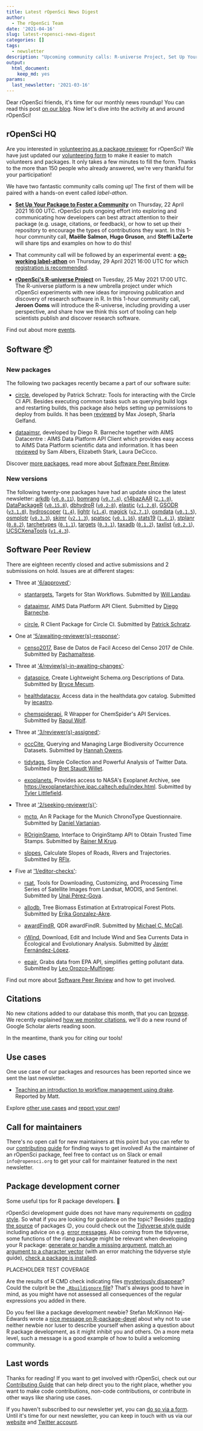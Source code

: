 ```yaml
---
title: Latest rOpenSci News Digest
author:
  - The rOpenSci Team
date: '2021-04-16'
slug: latest-ropensci-news-digest
categories: []
tags: 
  - newsletter
description: "Upcoming community calls: R-universe Project, Set Up Your Package to Foster a Community; co-working labelathon; New Package and Package News"
output:
  html_document:
    keep_md: yes
params:
  last_newsletter: '2021-03-16'
---
```



<!-- Before sending DELETE THE INDEX_CACHE and re-knit! -->

Dear rOpenSci friends, it's time for our monthly news roundup!
You can read this post [on our blog](/blog/2021/04/16/latest-ropensci-news-digest).
Now let's dive into the activity at and around rOpenSci!

## rOpenSci HQ

Are you interested in [volunteering as a package reviewer](https://devguide.ropensci.org/softwarereviewintro.html#whyreview) for rOpenSci?
We have just updated our [volunteering form](https://airtable.com/shrnfDI2S9uuyxtDw) to make it easier to match volunteers and packages.
It only takes a few minutes to fill the form.
Thanks to the more than 150 people who already answered, we're very thankful for your participation!

We have two fantastic community calls coming up! 
The first of them will be paired with a hands-on event called _label-athon_.

* [**Set Up Your Package to Foster a Community**](/commcalls/apr2021-pkg-community/) on  Thursday, 22 April 2021 16:00 UTC. rOpenSci puts ongoing effort into exploring and communicating how developers can best attract attention to their package (e.g. usage, citations, or feedback), or how to set up their repository to encourage the types of contributions they want. In this 1-hour community call, **Maëlle Salmon**, **Hugo Gruson**, and **Steffi LaZerte** will share tips and examples on how to do this! 

* That community call will be followed by an experimental event: a [**co-working label-athon**](/events/labelathon01/) on  Thursday, 29 April 2021 16:00 UTC for which [registration is recommended](https://form.jotform.com/210906095013043).

* [**rOpenSci's R-universe Project**](/commcalls/may2021-r-universe/) on Tuesday, 25 May 2021 17:00 UTC. The R-universe platform is a new umbrella project under which rOpenSci experiments with new ideas for improving publication and discovery of research software in R. In this 1-hour community call, **Jeroen Ooms** will introduce the R-universe, including providing a user perspective, and share how we think this sort of tooling can help scientists publish and discover research software.

Find out about more [events](/events).

## Software :package:

### New packages




The following two packages recently became a part of our software suite:

+ [circle](https://docs.ropensci.org/circle), developed by Patrick Schratz: Tools for interacting with the Circle CI API. Besides executing common tasks such as querying build logs and restarting builds, this package also helps setting up permissions to deploy from builds. It has been [reviewed](https://github.com/ropensci/software-review/issues/356) by Max Joseph, Sharla Gelfand.

+ [dataaimsr](https://docs.ropensci.org/dataaimsr), developed by Diego R. Barneche together with AIMS Datacentre : AIMS Data Platform API Client which provides easy access to AIMS Data Platform scientific data and information. It has been [reviewed](https://github.com/ropensci/software-review/issues/428) by Sam Albers, Elizabeth Stark, Laura DeCicco.

Discover [more packages](/packages), read more about [Software Peer Review](/software-review).

### New versions



The following twenty-one packages have had an update since the latest newsletter: [arkdb](https://docs.ropensci.org/arkdb "Archive and Unarchive Databases Using Flat Files") ([`v0.0.11`](https://github.com/ropensci/arkdb/releases/tag/v0.0.11)), [bomrang](https://docs.ropensci.org/bomrang "Australian Government Bureau of Meteorology (BOM) Data Client") ([`v0.7.4`](https://github.com/ropensci/bomrang/releases/tag/v0.7.4)), [c14bazAAR](https://docs.ropensci.org/c14bazAAR "Download and Prepare C14 Dates from Different Source Databases") ([`2.1.0`](https://github.com/ropensci/c14bazAAR/releases/tag/2.1.0)), [DataPackageR](https://docs.ropensci.org/DataPackageR "Construct Reproducible Analytic Data Sets as R Packages") ([`v0.15.8`](https://github.com/ropensci/DataPackageR/releases/tag/v0.15.8)), [dbhydroR](https://docs.ropensci.org/dbhydroR "DBHYDRO Hydrologic and Water Quality Data") ([`v0.2-8`](https://github.com/ropensci/dbhydroR/releases/tag/v0.2-8)), [elastic](https://docs.ropensci.org/elastic "General Purpose Interface to Elasticsearch") ([`v1.2.0`](https://github.com/ropensci/elastic/releases/tag/v1.2.0)), [GSODR](https://docs.ropensci.org/GSODR "Global Surface Summary of the Day (GSOD) Weather Data Client") ([`v3.1.0`](https://github.com/ropensci/GSODR/releases/tag/v3.1.0)), [hydroscoper](https://docs.ropensci.org/hydroscoper "Interface to the Greek National Data Bank for Hydrometeorological Information") ([`1.4`](https://github.com/ropensci/hydroscoper/releases/tag/1.4)), [lightr](https://docs.ropensci.org/lightr "Read Spectrometric Data and Metadata") ([`v1.4`](https://github.com/ropensci/lightr/releases/tag/v1.4)), [magick](https://docs.ropensci.org/magick "Advanced Graphics and Image-Processing in R") ([`v2.7.1`](https://github.com/ropensci/magick/releases/tag/v2.7.1)), [osmdata](https://docs.ropensci.org/osmdata "Import OpenStreetMap Data as Simple Features or Spatial Objects") ([`v0.1.5`](https://github.com/ropensci/osmdata/releases/tag/v0.1.5)), [osmplotr](https://docs.ropensci.org/osmplotr "Bespoke Images of OpenStreetMap Data") ([`v0.3.3`](https://github.com/ropensci/osmplotr/releases/tag/v0.3.3)), [skimr](https://docs.ropensci.org/skimr "Compact and Flexible Summaries of Data") ([`v2.1.3`](https://github.com/ropensci/skimr/releases/tag/v2.1.3)), [spatsoc](https://docs.ropensci.org/spatsoc "Group Animal Relocation Data by Spatial and Temporal Relationship") ([`v0.1.16`](https://github.com/ropensci/spatsoc/releases/tag/v0.1.16)), [stats19](https://docs.ropensci.org/stats19 "Work with Open Road Traffic Casualty Data from Great Britain") ([`1.4.1`](https://github.com/ropensci/stats19/releases/tag/1.4.1)), [stplanr](https://docs.ropensci.org/stplanr "Sustainable Transport Planning") ([`0.8.2`](https://github.com/ropensci/stplanr/releases/tag/0.8.2)), [tarchetypes](https://docs.ropensci.org/tarchetypes "Archetypes for Targets") ([`0.1.1`](https://github.com/ropensci/tarchetypes/releases/tag/0.1.1)), [targets](https://docs.ropensci.org/targets "Dynamic Function-Oriented Make-Like Declarative Workflows") ([`0.3.1`](https://github.com/ropensci/targets/releases/tag/0.3.1)), [taxadb](https://docs.ropensci.org/taxadb "A High-Performance Local Taxonomic Database Interface") ([`0.1.2`](https://github.com/ropensci/taxadb/releases/tag/0.1.2)), [taxlist](https://docs.ropensci.org/taxlist "Handling Taxonomic Lists") ([`v0.2.1`](https://github.com/ropensci/taxlist/releases/tag/v0.2.1)), [UCSCXenaTools](https://docs.ropensci.org/UCSCXenaTools "Download and Explore Datasets from UCSC Xena Data Hubs") ([`v1.4.3`](https://github.com/ropensci/UCSCXenaTools/releases/tag/v1.4.3)).

## Software Peer Review

There are eighteen recently closed and active submissions and 2 submissions on hold. Issues are at different stages: 

* Three at ['6/approved'](https://github.com/ropensci/software-review/issues?q=is%3Aissue+is%3Aopen+sort%3Aupdated-desc+label%3A6/approved):

     * [stantargets](https://github.com/ropensci/software-review/issues/430), Targets for Stan Workflows. Submitted by [Will Landau](https://wlandau.github.io).

    * [dataaimsr](https://github.com/ropensci/software-review/issues/428), AIMS Data Platform API Client. Submitted by [Diego Barneche](https://www.diegobarneche.com/).

    * [circle](https://github.com/ropensci/software-review/issues/356), R Client Package for Circle CI. Submitted by [Patrick Schratz](https://pat-s.me).

* One at ['5/awaiting-reviewer(s)-response'](https://github.com/ropensci/software-review/issues?q=is%3Aissue+is%3Aopen+sort%3Aupdated-desc+label%3A5/awaiting-reviewer(s)-response):

     * [censo2017](https://github.com/ropensci/software-review/issues/414), Base de Datos de Facil Acceso del Censo 2017 de Chile. Submitted by [Pachamaltese](https://pacha.dev).

* Three at ['4/review(s)-in-awaiting-changes'](https://github.com/ropensci/software-review/issues?q=is%3Aissue+is%3Aopen+sort%3Aupdated-desc+label%3A4/review(s)-in-awaiting-changes):

     * [dataspice](https://github.com/ropensci/software-review/issues/426), Create Lightweight Schema.org Descriptions of Data. Submitted by [Bryce Mecum](https://brycemecum.com).

    * [healthdatacsv](https://github.com/ropensci/software-review/issues/358), Access data in the healthdata.gov catalog. Submitted by [iecastro](http://iecastro.netlify.com).

    * [chemspiderapi](https://github.com/ropensci/software-review/issues/329), R Wrapper for ChemSpider's API Services. Submitted by [Raoul Wolf](https://github.com/RaoulWolf).

* Three at ['3/reviewer(s)-assigned'](https://github.com/ropensci/software-review/issues?q=is%3Aissue+is%3Aopen+sort%3Aupdated-desc+label%3A3/reviewer(s)-assigned):

     * [occCite](https://github.com/ropensci/software-review/issues/407), Querying and Managing Large Biodiversity Occurrence Datasets. Submitted by [Hannah Owens](http://hannahlowens.weebly.com/).

    * [tidytags](https://github.com/ropensci/software-review/issues/382), Simple Collection and Powerful Analysis of Twitter Data. Submitted by [Bret Staudt Willet](http://bretsw.com).

    * [exoplanets](https://github.com/ropensci/software-review/issues/309), Provides access to NASA's Exoplanet Archive, see <https://exoplanetarchive.ipac.caltech.edu/index.html>. Submitted by [Tyler Littlefield](http://tylerlittlefield.com).

* Three at ['2/seeking-reviewer(s)'](https://github.com/ropensci/software-review/issues?q=is%3Aissue+is%3Aopen+sort%3Aupdated-desc+label%3A2/seeking-reviewer(s)):

     * [mctq](https://github.com/ropensci/software-review/issues/434), An R Package for the Munich ChronoType Questionnaire. Submitted by [Daniel Vartanian](https://orcid.org/0000-0001-7782-759X).

    * [ROriginStamp](https://github.com/ropensci/software-review/issues/433), Interface to OriginStamp API to Obtain Trusted Time Stamps. Submitted by [Rainer M Krug](https://github.com/rkrug).

    * [slopes](https://github.com/ropensci/software-review/issues/420), Calculate Slopes of Roads, Rivers and Trajectories. Submitted by [RFlx](http://www.rosafelix.bike).

* Five at ['1/editor-checks'](https://github.com/ropensci/software-review/issues?q=is%3Aissue+is%3Aopen+sort%3Aupdated-desc+label%3A1/editor-checks):

     * [rsat](https://github.com/ropensci/software-review/issues/437), Tools for Downloading, Customizing, and Processing Time Series of Satellite Images from Landsat, MODIS, and Sentinel. Submitted by [Unai Pérez-Goya](https://unai-perez.github.io/).

    * [allodb](https://github.com/ropensci/software-review/issues/436), Tree Biomass Estimation at Extratropical Forest Plots. Submitted by [Erika Gonzalez-Akre](https://sites.google.com/site/forestecoclimlab/home).

    * [awardFindR](https://github.com/ropensci/software-review/issues/432), QDR awardFindR. Submitted by [Michael C. McCall](http://mccall.cc).

    * [rWind](https://github.com/ropensci/software-review/issues/429), Download, Edit and Include Wind and Sea Currents Data in Ecological and Evolutionary Analysis. Submitted by [Javier Fernández-López](http://allthiswasfield.blogspot.com.es/).

    * [epair](https://github.com/ropensci/software-review/issues/418), Grabs data from EPA API, simplifies getting pollutant data. Submitted by [Leo Orozco-Mulfinger](https://github.com/GLOrozcoM).

Find out more about [Software Peer Review](/software-review) and how to get involved.

<!-- Do not forget to rebase your branch! -->





## Citations

No new citations added to our database this month, that you can [browse](/citations).
We recently explained [how we monitor citations](/blog/2021/02/16/package-citation/#how-ropensci-tracks-package-usage), we'll do a new round of Google Scholar alerts reading soon.

In the meantime, thank you for citing our tools!

## Use cases



One use case of our packages and resources has been reported since we sent the last newsletter.

* [Teaching an introduction to workflow management using drake](https://discuss.ropensci.org/t/teaching-an-introduction-to-workflow-management-using-drake/2407). Reported by Matt.

Explore [other use cases](/usecases) and [report your own](https://discuss.ropensci.org/c/usecases/10)!

## Call for maintainers

There's no open call for new maintainers at this point but you can refer to our [contributing guide](https://contributing.ropensci.org/) for finding ways to get involved!
As the maintainer of an rOpenSci package, feel free to contact us on Slack or email `info@ropensci.org` to get your call for maintainer featured in the next newsletter.

## Package development corner

Some useful tips for R package developers. :eyes:

rOpenSci development guide does not have many _requirements_ on [coding style](https://devguide.ropensci.org/building.html#code-style).
So what if you are looking for guidance on the topic?
Besides [reading the source](https://blog.r-hub.io/2019/05/14/read-the-source/) of packages :wink:, you could check out the [Tidyverse style guide](https://style.tidyverse.org/) including advice on e.g. [error messages](https://style.tidyverse.org/error-messages.html).
Also coming from the tidyverse, some functions of the rlang package might be relevant when developing your R package: [generate or handle a missing argument](https://rlang.r-lib.org/reference/missing_arg.html), [match an argument to a character vector](https://rlang.r-lib.org/reference/arg_match.html) (with an error matching the tidyverse style guide), [check a package is installed](https://rlang.r-lib.org/reference/is_installed.html).

PLACEHOLDER TEST COVERAGE

Are the results of R CMD check indicating files [mysteriously disappear](https://community.rstudio.com/t/package-losing-files/99294)?
Could the culprit be the [`.Rbuildignore` file](https://blog.r-hub.io/2020/05/20/rbuildignore/)?
That's always good to have in mind, as you might have not assessed all consequences of the regular expressions you added in there.

Do you feel like a package development newbie?
Stefan McKinnon Høj-Edwards wrote a [nice message on R-package-devel](https://www.mail-archive.com/r-package-devel@r-project.org/msg06645.html) about why not to use neither newbie nor luser to describe yourself when asking a question about R package development, as it might inhibit you and others.
On a more meta level, such a message is a good example of how to build a welcoming community.

## Last words

Thanks for reading! If you want to get involved with rOpenSci, check out our [Contributing Guide](https://contributing.ropensci.org) that can help direct you to the right place, whether you want to make code contributions, non-code contributions, or contribute in other ways like sharing use cases.

If you haven't subscribed to our newsletter yet, you can [do so via a form](/news/). Until it's time for our next newsletter, you can keep in touch with us via our [website](/) and [Twitter account](https://twitter.com/ropensci).
